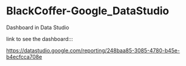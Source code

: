 # BlackCoffer-Google_DataStudio
Dashboard in Data Studio

link to see the dashboard:::

https://datastudio.google.com/reporting/248baa85-3085-4780-b45e-b4ecfcca708e
